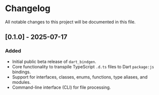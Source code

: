# Changelog

All notable changes to this project will be documented in this file.

## [0.1.0] - 2025-07-17

### Added
- Initial public beta release of `dart_bindgen`.
- Core functionality to transpile TypeScript `.d.ts` files to Dart `package:js` bindings.
- Support for interfaces, classes, enums, functions, type aliases, and modules.
- Command-line interface (CLI) for file processing.
